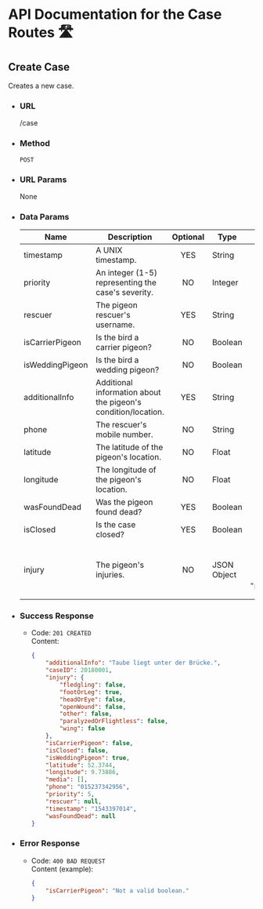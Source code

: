 # API Documentation for the Case Routes 🛣

## Create Case

Creates a new case.

* ### URL
    /case

* ### Method
    `POST`

* ### URL Params
    None

* ### Data Params
    Name | Description | Optional | Type | Example
    --- | --- | :---: | --- | ---:
    timestamp | A UNIX timestamp. | YES | String | "1543397014"
    priority | An integer (1-5) representing the case's severity. | NO | Integer | 5
    rescuer | The pigeon rescuer's username. | YES | String | "Taubenretter"
    isCarrierPigeon | Is the bird a carrier pigeon? | NO | Boolean | true
    isWeddingPigeon | Is the bird a wedding pigeon? | NO | Boolean | false
    additionalInfo | Additional information about the pigeon's condition/location. | YES | String | "Taube liegt unter der Brücke."
    phone | The rescuer's mobile number. | NO | String | "015237342956"
    latitude | The latitude of the pigeon's location. | NO | Float | 52.3744
    longitude | The longitude of the pigeon's location. | NO | Float | 9.73886
    wasFoundDead | Was the pigeon found dead? | YES | Boolean | false
    isClosed | Is the case closed? | YES | Boolean | true
    injury | The pigeon's injuries. | NO | JSON Object | `{"fledgling": false, "footOrLeg": true, "headOrEye": false, "openWound": false, "other": false, "paralyzedOrFlightless": false, "wing": false}`

* ### Success Response
  * Code: `201 CREATED`  
  Content:
    ```json
    {
        "additionalInfo": "Taube liegt unter der Brücke.",
        "caseID": 20180001,
        "injury": {
            "fledgling": false,
            "footOrLeg": true,
            "headOrEye": false,
            "openWound": false,
            "other": false,
            "paralyzedOrFlightless": false,
            "wing": false
        },
        "isCarrierPigeon": false,
        "isClosed": false,
        "isWeddingPigeon": true,
        "latitude": 52.3744,
        "longitude": 9.73886,
        "media": [],
        "phone": "015237342956",
        "priority": 5,
        "rescuer": null,
        "timestamp": "1543397014",
        "wasFoundDead": null
    }
    ```

* ### Error Response
  * Code: `400 BAD REQUEST`  
  Content (example):
    ```json
    {
        "isCarrierPigeon": "Not a valid boolean."
    }
    ```